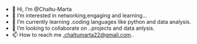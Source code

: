 - 👋 Hi, I’m @Chaltu-Marta
- 👀 I’m interested in networking,engaging and learning...
- 🌱 I’m currently learning .coding languages like python and data analysis.
- 💞️ I’m looking to collaborate on ..projects and data anlysis.
- 📫 How to reach me .chaltumarta22@gmail.com..

<!---
Chaltu-Marta/Chaltu-Marta is a ✨ special ✨ repository because its `README.md` (this file) appears on your GitHub profile.
You can click the Preview link to take a look at your changes.
--->
